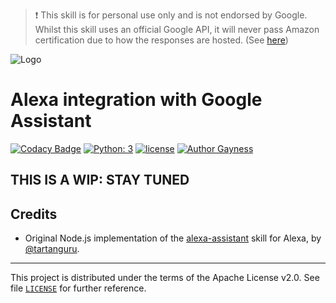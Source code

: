 > :heavy_exclamation_mark: This skill is for personal use only and is not endorsed by Google. Whilst this skill uses an official Google API, it will never pass Amazon certification due to how the responses are hosted. (See [here][1])

![Logo][logo-img]

# Alexa integration with Google Assistant

[![Codacy Badge][codacy-img]][codacy-link]
[![Python: 3][python3-img]][python3-link]
[![license][license-img]][license-link]
[![Author Gayness][gayness-img]][gayness-link]

## THIS IS A WIP: STAY TUNED

## Credits

- Original Node.js implementation of the [alexa-assistant][2] skill for Alexa, by [@tartanguru][3].

---
This project is distributed under the terms of the Apache License v2.0.
See file [`LICENSE`][4] for further reference.

 [1]: https://github.com/tartanguru/alexa-assistant/blob/master/readme.md
 [2]: https://github.com/tartanguru/alexa-assistant
 [3]: https://github.com/tartanguru
 [4]: https://github.com/circhioz/google-assistant-alexa-skill/blob/master/LICENSE

 [logo-img]: https://raw.githubusercontent.com/circhioz/google-assistant-alexa-skill/assets/logo.png
 [license-link]: https://opensource.org/licenses/Apache-2.0
 [license-img]: https://img.shields.io/badge/License-Apache%202.0-blue.svg
 [python3-link]: https://docs.python.org/3.6/
 [python3-img]: https://img.shields.io/badge/python-3.6-brightgreen.svg
 [gayness-link]: https://github.com/circhioz
 [gayness-img]: https://img.shields.io/badge/Author%20gayness-100%25-ff69b4.svg
 [codacy-link]: https://www.codacy.com/app/circhioz/google-assistant-alexa-skill?utm_source=github.com&amp;utm_medium=referral&amp;utm_content=circhioz/google-assistant-alexa-skill&amp;utm_campaign=Badge_Grade
 [codacy-img]: https://api.codacy.com/project/badge/Grade/475d297827f842a7a72d3c8f405bad29
